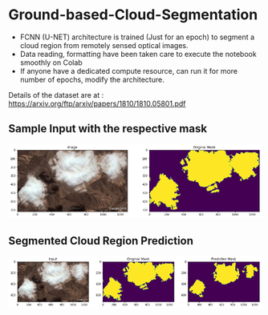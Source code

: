 # Ground-based-Cloud-Segmentation

 * FCNN (U-NET) architecture is trained (Just for an epoch) to segment a cloud region from remotely sensed optical images.<br>
 * Data reading, formatting have been taken care to execute the notebook smoothly on Colab <br>
 * If anyone have a dedicated compute resource, can run it for more number of epochs, modify the architecture.

Details of the dataset are at : https://arxiv.org/ftp/arxiv/papers/1810/1810.05801.pdf

## Sample Input with the respective mask
![alt text](https://github.com/Arunprakash-A/U-NET-based-Cloud-Segmentation/blob/main/images/img_mask.png "Sample Image")

## Segmented Cloud Region Prediction
![alt text](https://github.com/Arunprakash-A/U-NET-based-Cloud-Segmentation/blob/main/images/img_mask_pred.png "Predicted Cloud region")
